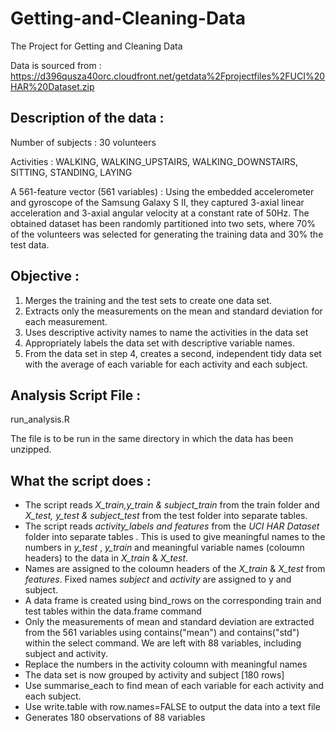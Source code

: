 # Getting-and-Cleaning-Data
The Project for Getting and Cleaning Data

Data is sourced from : https://d396qusza40orc.cloudfront.net/getdata%2Fprojectfiles%2FUCI%20HAR%20Dataset.zip

## Description of the data :

Number of subjects : 30 volunteers

Activities : WALKING, WALKING_UPSTAIRS, WALKING_DOWNSTAIRS, SITTING, STANDING, LAYING

A 561-feature vector (561 variables) : Using the embedded accelerometer and gyroscope of the Samsung Galaxy S II, they captured 3-axial linear acceleration and 3-axial angular velocity at a constant rate of 50Hz. 
The obtained dataset has been randomly partitioned into two sets, where 70% of the volunteers was selected for generating the training data and 30% the test data. 

## Objective :
1. Merges the training and the test sets to create one data set.
2. Extracts only the measurements on the mean and standard deviation for each measurement. 
3. Uses descriptive activity names to name the activities in the data set
4. Appropriately labels the data set with descriptive variable names. 
5. From the data set in step 4, creates a second, independent tidy data set with the average of each variable for each activity and each subject.

## Analysis Script File :
run_analysis.R

The file is to be run in the same directory in which the data has been unzipped.

## What the script does :
- The script reads *X_train,y_train & subject_train* from the train folder and *X_test, y_test & subject_test* from the test folder into separate tables. 
- The script reads *activity_labels and features* from the *UCI HAR Dataset* folder into separate tables . This is used to give meaningful names to the numbers in *y_test* , *y_train* and meaningful variable names (coloumn headers) to the data in *X_train* & *X_test*.
- Names are assigned to the coloumn headers of the *X_train* & *X_test* from *features*. Fixed names *subject* and *activity* are assigned to y and subject.
- A data frame is created using bind_rows on the corresponding train and test tables within the data.frame command
- Only the measurements of mean and standard deviation are extracted from the 561 variables using contains("mean") and contains("std") within the select command. We are left with 88 variables, including subject and activity.
- Replace the numbers in the activity coloumn with meaningful names
- The data set is now grouped by activity and subject [180 rows]
- Use summarise_each to find mean of each variable for each activity and each subject.
- Use write.table with row.names=FALSE to output the data into a text file
- Generates 180 observations of 88 variables

